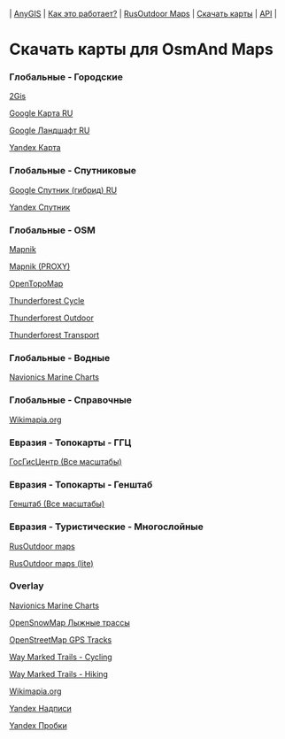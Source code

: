 | [AnyGIS][01] | [Как это работает?][02] | [RusOutdoor Maps][03] | [Скачать карты][04] | [API][05] |


[01]: https://nnngrach.github.io/AnyGIS_maps/index
[02]: https://nnngrach.github.io/AnyGIS_maps/Web/Html/Description_ru
[03]: https://nnngrach.github.io/AnyGIS_maps/Web/Html/RusOutdoor_ru
[04]: https://nnngrach.github.io/AnyGIS_maps/Web/Html/DownloadPage_ru
[05]: https://nnngrach.github.io/AnyGIS_maps/Web/Html/Api_ru
# Скачать карты для OsmAnd Maps


### Глобальные - Городские
[2Gis](https://raw.githubusercontent.com/nnngrach/AnyGIS_maps/master/Osmand_online_maps/Maps_full_ru/Global-City-2gis.sqlitedb "Скачать эту карту")

[Google Карта RU](https://raw.githubusercontent.com/nnngrach/AnyGIS_maps/master/Osmand_online_maps/Maps_full_ru/Global-City-Google_map_ru.sqlitedb "Скачать эту карту")

[Google Ландшафт RU](https://raw.githubusercontent.com/nnngrach/AnyGIS_maps/master/Osmand_online_maps/Maps_full_ru/Global-City-Google_terrain_ru.sqlitedb "Скачать эту карту")

[Yandex Карта](https://raw.githubusercontent.com/nnngrach/AnyGIS_maps/master/Osmand_online_maps/Maps_full_ru/Global-City-Yandex_map.sqlitedb "Скачать эту карту")



### Глобальные - Спутниковые
[Google Спутник (гибрид) RU](https://raw.githubusercontent.com/nnngrach/AnyGIS_maps/master/Osmand_online_maps/Maps_full_ru/Global-Satellites-Google_with_labels_ru.sqlitedb "Скачать эту карту")

[Yandex Спутник](https://raw.githubusercontent.com/nnngrach/AnyGIS_maps/master/Osmand_online_maps/Maps_full_ru/Global-Satellites-Yandex.sqlitedb "Скачать эту карту")



### Глобальные - OSM
[Mapnik](https://raw.githubusercontent.com/nnngrach/AnyGIS_maps/master/Osmand_online_maps/Maps_full_ru/Global-OSM-Mapnik.sqlitedb "Скачать эту карту")

[Mapnik (PROXY)](https://raw.githubusercontent.com/nnngrach/AnyGIS_maps/master/Osmand_online_maps/Maps_full_ru/Global-OSM-Mapnik_Proxy.sqlitedb "Скачать эту карту")

[OpenTopoMap](https://raw.githubusercontent.com/nnngrach/AnyGIS_maps/master/Osmand_online_maps/Maps_full_ru/Global-OSM-OpenTopoMap.sqlitedb "Скачать эту карту")

[Thunderforest Cycle](https://raw.githubusercontent.com/nnngrach/AnyGIS_maps/master/Osmand_online_maps/Maps_full_ru/Global-OSM-Thunderforest_Cycle.sqlitedb "Скачать эту карту")

[Thunderforest Outdoor](https://raw.githubusercontent.com/nnngrach/AnyGIS_maps/master/Osmand_online_maps/Maps_full_ru/Global-OSM-Thunderforest_Outdoor.sqlitedb "Скачать эту карту")

[Thunderforest Transport](https://raw.githubusercontent.com/nnngrach/AnyGIS_maps/master/Osmand_online_maps/Maps_full_ru/Global-OSM-Thunderforest_Transport.sqlitedb "Скачать эту карту")



### Глобальные - Водные
[Navionics Marine Charts](https://raw.githubusercontent.com/nnngrach/AnyGIS_maps/master/Osmand_online_maps/Maps_full_ru/Global-Water-Navionics_Marine_Charts.sqlitedb "Скачать эту карту")



### Глобальные - Справочные
[Wikimapia.org](https://raw.githubusercontent.com/nnngrach/AnyGIS_maps/master/Osmand_online_maps/Maps_full_ru/Global-Info-Wikimapia.sqlitedb "Скачать эту карту")



### Евразия - Топокарты - ГГЦ
[ГосГисЦентр (Все масштабы)](https://raw.githubusercontent.com/nnngrach/AnyGIS_maps/master/Osmand_online_maps/Maps_full_ru/Eurasia-Topo-GGC-All.sqlitedb "Скачать эту карту")



### Евразия - Топокарты - Генштаб
[Генштаб (Все масштабы)](https://raw.githubusercontent.com/nnngrach/AnyGIS_maps/master/Osmand_online_maps/Maps_full_ru/Eurasia-Topo-Genshtab-All.sqlitedb "Скачать эту карту")



### Евразия - Туристические - Многослойные
[RusOutdoor maps](https://raw.githubusercontent.com/nnngrach/AnyGIS_maps/master/Osmand_online_maps/Maps_full_ru/Eurasia-Hiking-Multylayer-RusOutdoorMaps.sqlitedb "Скачать эту карту")

[RusOutdoor maps (lite)](https://raw.githubusercontent.com/nnngrach/AnyGIS_maps/master/Osmand_online_maps/Maps_full_ru/Eurasia-Hiking-Multylayer-RusOutdoorMaps_lite.sqlitedb "Скачать эту карту")



### Overlay
[Navionics Marine Charts](https://raw.githubusercontent.com/nnngrach/AnyGIS_maps/master/Osmand_online_maps/Maps_full_ru/Overlay-Navionics_Marine_Charts.sqlitedb "Скачать эту карту")

[OpenSnowMap Лыжные трассы](https://raw.githubusercontent.com/nnngrach/AnyGIS_maps/master/Osmand_online_maps/Maps_full_ru/Overlay-OpenSnowMap_pistes.sqlitedb "Скачать эту карту")

[OpenStreetMap GPS Tracks](https://raw.githubusercontent.com/nnngrach/AnyGIS_maps/master/Osmand_online_maps/Maps_full_ru/Overlay-OpenSreetMaps_Tracks.sqlitedb "Скачать эту карту")

[Way Marked Trails - Cycling](https://raw.githubusercontent.com/nnngrach/AnyGIS_maps/master/Osmand_online_maps/Maps_full_ru/Overlay-WayMarkedTrails_Cycling.sqlitedb "Скачать эту карту")

[Way Marked Trails - Hiking](https://raw.githubusercontent.com/nnngrach/AnyGIS_maps/master/Osmand_online_maps/Maps_full_ru/Overlay-WayMarkedTrails_Hiking.sqlitedb "Скачать эту карту")

[Wikimapia.org](https://raw.githubusercontent.com/nnngrach/AnyGIS_maps/master/Osmand_online_maps/Maps_full_ru/Overlay-Wikimapia.sqlitedb "Скачать эту карту")

[Yandex Надписи](https://raw.githubusercontent.com/nnngrach/AnyGIS_maps/master/Osmand_online_maps/Maps_full_ru/Overlay-Yandex_labels.sqlitedb "Скачать эту карту")

[Yandex Пробки](https://raw.githubusercontent.com/nnngrach/AnyGIS_maps/master/Osmand_online_maps/Maps_full_ru/Overlay-Yandex_traffic.sqlitedb "Скачать эту карту")

